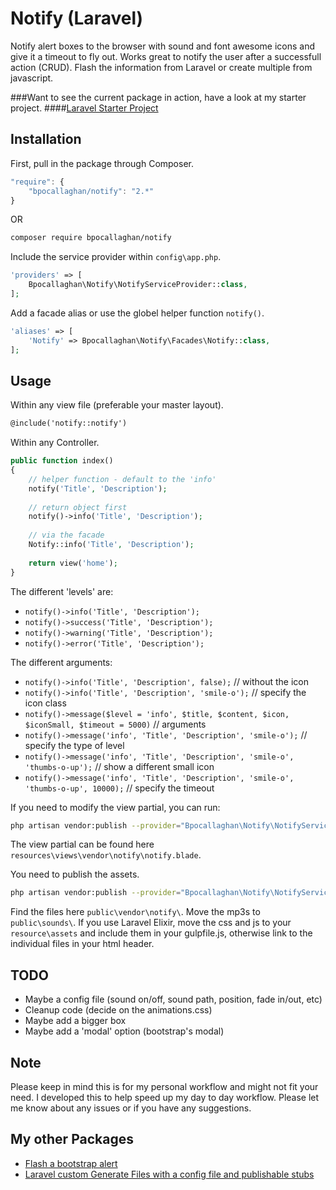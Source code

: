 # Notify (Laravel)

Notify alert boxes to the browser with sound and font awesome icons and give it a timeout to fly out.
Works great to notify the user after a successfull action (CRUD).
Flash the information from Laravel or create multiple from javascript.

###Want to see the current package in action, have a look at my starter project.
####[Laravel Starter Project](https://github.com/bpocallaghan/laravel-admin-starter)

## Installation

First, pull in the package through Composer.

```js
"require": {
	"bpocallaghan/notify": "2.*"
}
```
OR 
```bash
composer require bpocallaghan/notify
```

Include the service provider within `config\app.php`.

```php
'providers' => [
	Bpocallaghan\Notify\NotifyServiceProvider::class,
];
```

Add a facade alias or use the globel helper function `notify()`.

```php
'aliases' => [
	'Notify' => Bpocallaghan\Notify\Facades\Notify::class,
];
```

## Usage

Within any view file (preferable your master layout).

```html
@include('notify::notify')
```

Within any Controller.

```php
public function index()
{
    // helper function - default to the 'info'
	notify('Title', 'Description');
	
	// return object first
	notify()->info('Title', 'Description');
	
	// via the facade
    Notify::info('Title', 'Description');
	
	return view('home');
}
```

The different 'levels' are:
- `notify()->info('Title', 'Description');`
- `notify()->success('Title', 'Description');`
- `notify()->warning('Title', 'Description');`
- `notify()->error('Title', 'Description');`

The different arguments:
- `notify()->info('Title', 'Description', false);` // without the icon
- `notify()->info('Title', 'Description', 'smile-o');` // specify the icon class
- `notify()->message($level = 'info', $title, $content, $icon, $iconSmall, $timeout = 5000)` // arguments
- `notify()->message('info', 'Title', 'Description', 'smile-o');` // specify the type of level
- `notify()->message('info', 'Title', 'Description', 'smile-o', 'thumbs-o-up');` // show a different small icon
- `notify()->message('info', 'Title', 'Description', 'smile-o', 'thumbs-o-up', 10000);` // specify the timeout

If you need to modify the view partial, you can run:

```bash
php artisan vendor:publish --provider="Bpocallaghan\Notify\NotifyServiceProvider" --tag=view
```

The view partial can be found here `resources\views\vendor\notify\notify.blade`.

You need to publish the assets.

```bash
php artisan vendor:publish --provider="Bpocallaghan\Notify\NotifyServiceProvider" --tag=public
```

Find the files here `public\vendor\notify\`.
Move the mp3s to `public\sounds\`.
If you use Laravel Elixir, move the css and js to your `resource\assets` and include them in your gulpfile.js, otherwise link to the individual files in your html header.

## TODO

- Maybe a config file (sound on/off, sound path, position, fade in/out, etc)
- Cleanup code (decide on the animations.css)
- Maybe add a bigger box
- Maybe add a 'modal' option (bootstrap's modal)

## Note

Please keep in mind this is for my personal workflow and might not fit your need.
I developed this to help speed up my day to day workflow. 
Please let me know about any issues or if you have any suggestions.

## My other Packages

- [Flash a bootstrap alert](https://github.com/bpocallaghan/alert)
- [Laravel custom Generate Files with a config file and publishable stubs](https://github.com/bpocallaghan/generators)

